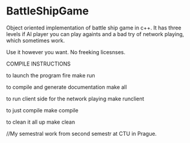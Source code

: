 # BattleShipGame

Object oriented implementation of battle ship game in c++.
It has three levels if AI player you can play againts and a bad try of network playing, which sometimes work.

Use it however you want. No freeking licesnses.

COMPILE INSTRUCTIONS

to launch the program fire
make run

to compile and generate documentation
make all

to run client side for the network playing
make runclient

to just compile
make compile

to clean it all up
make clean


//My semestral work from second semestr at CTU in Prague.
